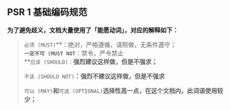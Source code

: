 ## PSR 1 基础编码规范

**为了避免歧义，文档大量使用了「能愿动词」，对应的解释如下：**

> `必须 (MUST)`**：绝对，严格遵循，请照做，无条件遵守；  
> **`一定不可 (MUST NOT`**：禁令，严令禁止  
> **`应该 (SHOULD)：`**强烈建议这样做，但是不强求；**
>
> `不该 (SHOULD NOT)`**：强烈不建议这样做，但是不强求**
>
> `可以 (MAY)`**和**`可选 (OPTIONAL)`**选择性高一点，在这个文档内，此词语使用较少；**



